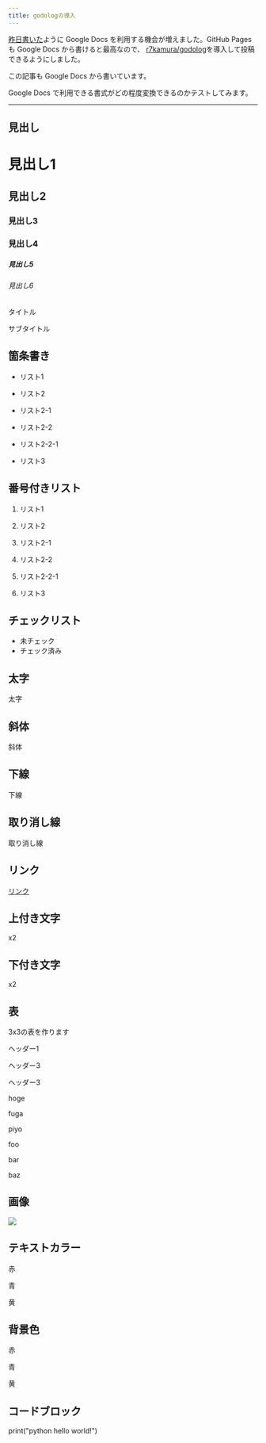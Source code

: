 ```yaml
---
title: godologの導入
---
```

[昨日書いた](https://mt2m10.github.io/posts/2022-05-14_1)ように Google Docs を利用する機会が増えました。GitHub Pages も Google Docs から書けると最高なので、 [r7kamura/godolog](https://github.com/r7kamura/godolog)を導入して投稿できるようにしました。

この記事も Google Docs から書いています。

Google Docs で利用できる書式がどの程度変換できるのかテストしてみます。

* * *

見出し
---

見出し1
====

見出し2
----

### 見出し3

### 見出し4

##### 見出し5

###### 見出し6

タイトル

サブタイトル

箇条書き
----

*   リスト1
*   リスト2

*   リスト2-1
*   リスト2-2

*   リスト2-2-1

*   リスト3

番号付きリスト
-------

1.  リスト1
2.  リスト2

1.  リスト2-1
2.  リスト2-2

1.  リスト2-2-1

3.  リスト3

チェックリスト
-------

*   未チェック
*   チェック済み

太字
--

太字

斜体
--

斜体

下線
--

下線

取り消し線
-----

取り消し線

リンク
---

[リンク](http://example.com)

上付き文字
-----

x2

下付き文字
-----

x2

表
-

3x3の表を作ります

ヘッダー1

ヘッダー3

ヘッダー3

hoge

fuga

piyo

foo

bar

baz

画像
--

![](https://lh6.googleusercontent.com/hdcu1pg-IBRlLtmIE3Ol_Jc0t__JpYyB2FoeHPM9MgmcDRNwAyJ0AikZNn2GLM0kpXRbg3VyIYUzeUrgp9Bdi2Ue6VdvGoSP2qtLtApSkpFdfhuD3xOLmldrIIDAG9VD7-t5taEILeu89D_ORg)

テキストカラー
-------

赤

青

黄

背景色
---

赤

青

黄

コードブロック
-------

print("python hello world!")
